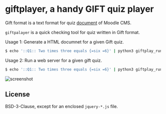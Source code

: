 # giftplayer, a handy GIFT quiz player

Gift format is a text format for quiz [document](https://docs.moodle.org/23/en/GIFT_format) of Moodle CMS.

`giftpalayer` is a quick checking tool for quiz written in Gift format.

Usage 1: Generate a HTML documnet for a given Gift quiz.

```sh
$ echo '::Q1:: Two times three equals {=six =6}' | python3 giftplay_run.py html - | bcat
```

Usage 2: Run a web server for a given gift quiz.

```sh
$ echo '::Q1:: Two times three equals {=six =6}' | python3 giftplay_run.py web -
```

![screenshot](https://cloud.githubusercontent.com/assets/1262286/23339329/61293a0c-fc63-11e6-85fa-ccb2a2b04d60.jpg)

## License

BSD-3-Clause, except for an enclosed `jquery-*.js` file.
